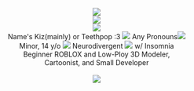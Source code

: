 <p align="center">
<img align="center" <img src="https://media.discordapp.net/attachments/1112204674083344486/1227807670086664223/blur_edges_1.png?ex=6629c000&is=66174b00&hm=d17bc341d63e9d356efed6f030a52c7ef5698a5d13c21e3df48fc7f16aebdf37&=&format=webp&quality=lossless&width=1093&height=645"><br><img src="https://64.media.tumblr.com/23018bbe31b72c1512a00d06d55b3538/tumblr_inline_o9lwqkv5Wn1upru3y_400.gifv">
<br><img src=="https://64.media.tumblr.com/f8c1307e6d3fa04193555074ca7d7795/d47cbd9515de273e-ce/s500x750/5d856a613a5399417ffa93f8aaa048f616055144.gif"><br>Name's Kiz(mainly) or Teethpop :3 <img src="https://64.media.tumblr.com/f2e38ee6d7904ca4bb85d8cfa81d089b/376c3be447268f6e-37/s75x75_c1/23a852d6ec38e071f2733cf5f600014e2f244496.gifv"> Any Pronouns<img src="https://64.media.tumblr.com/28d07a58a02345cb4e66d69a01a2fb5c/376c3be447268f6e-9a/s75x75_c1/d1a9f92909b0092f6f65139911eda9bd8a0b8df1.gifv">
<br> Minor, 14 y/o <img src="https://64.media.tumblr.com/97fe82a78c1345a651d04bc18562d505/170b3dd2919ab7ee-ec/s75x75_c1/f96bde0526ac6d3bdf2f284a86ae2d620c78f82f.gifv"> Neurodivergent <img src="https://media.discordapp.net/attachments/1112204674083344486/1226193061189521489/Autism_spectrum_infinity_awareness_symbol.svg_1.png?ex=6623e047&is=66116b47&hm=c56bd4b974a3baea0b5d71e6f4e1e2168d19c483f2c84684df146954fef92218&=&format=webp&quality=lossless&width=30&height=22"> w/ Insomnia<br> Beginner ROBLOX and Low-Ploy 3D Modeler,<br> Cartoonist, and Small Developer<br>
<br> <img src="https://64.media.tumblr.com/2d0fc3fc549f77653a1f6173ea26d445/5e809c3c06b1ae92-3f/s400x600/d553e15d33c564b1642112039b8b13c258c85266.gifv">

